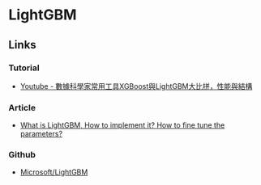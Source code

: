 # LightGBM

## Links

### Tutorial

* [Youtube - 數據科學家常用工具XGBoost與LightGBM大比拼，性能與結構](https://youtu.be/dOwKbwQ97tI)

### Article

* [What is LightGBM, How to implement it? How to fine tune the parameters?](https://medium.com/@pushkarmandot/https-medium-com-pushkarmandot-what-is-lightgbm-how-to-implement-it-how-to-fine-tune-the-parameters-60347819b7fc)

### Github

* [Microsoft/LightGBM](https://github.com/Microsoft/LightGBM)
